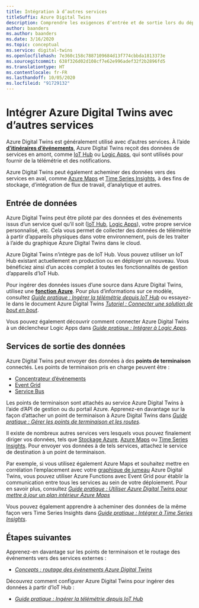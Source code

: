 ```yaml
---
title: Intégration à d’autres services
titleSuffix: Azure Digital Twins
description: Comprendre les exigences d’entrée et de sortie lors du déploiement d’Azure Digital Twins.
author: baanders
ms.author: baanders
ms.date: 3/16/2020
ms.topic: conceptual
ms.service: digital-twins
ms.openlocfilehash: 7e360c158c7887109684d13f774cbbda1813373e
ms.sourcegitcommit: 638f326d02d108cf7e62e996adef32f2b2896fd5
ms.translationtype: HT
ms.contentlocale: fr-FR
ms.lasthandoff: 10/05/2020
ms.locfileid: "91729132"
---
```

# <a name="integrate-azure-digital-twins-with-other-services"></a>Intégrer Azure Digital Twins avec d’autres services

Azure Digital Twins est généralement utilisé avec d’autres services. À l’aide [**d’itinéraires d’événements**](concepts-route-events.md), Azure Digital Twins reçoit des données de services en amont, comme [IoT Hub](../iot-hub/about-iot-hub.md) ou [Logic Apps](../logic-apps/logic-apps-overview.md), qui sont utilisés pour fournir de la télémétrie et des notifications. 

Azure Digital Twins peut également acheminer des données vers des services en aval, comme [Azure Maps](../azure-maps/about-azure-maps.md) et [Time Series Insights](../time-series-insights/time-series-insights-update-overview.md), à des fins de stockage, d’intégration de flux de travail, d’analytique et autres. 

## <a name="data-ingress"></a>Entrée de données

Azure Digital Twins peut être piloté par des données et des événements issus d’un service quel qu’il soit ([IoT Hub](../iot-hub/about-iot-hub.md), [Logic Apps](../logic-apps/logic-apps-overview.md)), votre propre service personnalisé, etc. Cela vous permet de collecter des données de télémétrie à partir d’appareils physiques dans votre environnement, puis de les traiter à l’aide du graphique Azure Digital Twins dans le cloud.

Azure Digital Twins n’intègre pas de IoT Hub. Vous pouvez utiliser un IoT Hub existant actuellement en production ou en déployer un nouveau. Vous bénéficiez ainsi d’un accès complet à toutes les fonctionnalités de gestion d’appareils d’IoT Hub.

Pour ingérer des données issues d’une source dans Azure Digital Twins, utilisez une [**fonction Azure**](../azure-functions/functions-overview.md). Pour plus d’informations sur ce modèle, consultez [*Guide pratique : Ingérer la télémétrie depuis IoT Hub*](how-to-ingest-iot-hub-data.md) ou essayez-le dans le document Azure Digital Twins [*Tutoriel : Connecter une solution de bout en bout*](tutorial-end-to-end.md). 

Vous pouvez également découvrir comment connecter Azure Digital Twins à un déclencheur Logic Apps dans [*Guide pratique : Intégrer à Logic Apps*](how-to-integrate-logic-apps.md).

## <a name="data-egress-services"></a>Services de sortie des données

Azure Digital Twins peut envoyer des données à des **points de terminaison** connectés. Les points de terminaison pris en charge peuvent être :
* [Concentrateur d’événements](../event-hubs/event-hubs-about.md)
* [Event Grid](../event-grid/overview.md)
* [Service Bus](../service-bus-messaging/service-bus-messaging-overview.md)

Les points de terminaison sont attachés au service Azure Digital Twins à l’aide d’API de gestion ou du portail Azure. Apprenez-en davantage sur la façon d’attacher un point de terminaison à Azure Digital Twins dans [*Guide pratique : Gérer les points de terminaison et les routes*](how-to-manage-routes-apis-cli.md).

Il existe de nombreux autres services vers lesquels vous pouvez finalement diriger vos données, tels que [Stockage Azure](../storage/common/storage-introduction.md), [Azure Maps](../azure-maps/about-azure-maps.md) ou [Time Series Insights](../time-series-insights/time-series-insights-update-overview.md). Pour envoyer vos données à de tels services, attachez le service de destination à un point de terminaison.

Par exemple, si vous utilisez également Azure Maps et souhaitez mettre en corrélation l’emplacement avec votre [graphique de jumeau](concepts-twins-graph.md) Azure Digital Twins, vous pouvez utiliser Azure Functions avec Event Grid pour établir la communication entre tous les services au sein de votre déploiement. Pour en savoir plus, consultez [*Guide pratique : Utiliser Azure Digital Twins pour mettre à jour un plan intérieur Azure Maps*](how-to-integrate-maps.md)

Vous pouvez également apprendre à acheminer des données de la même façon vers Time Series Insights dans [*Guide pratique : Intégrer à Time Series Insights*](how-to-integrate-time-series-insights.md).

## <a name="next-steps"></a>Étapes suivantes

Apprenez-en davantage sur les points de terminaison et le routage des événements vers des services externes :
* [*Concepts : routage des événements Azure Digital Twins*](concepts-route-events.md)

Découvrez comment configurer Azure Digital Twins pour ingérer des données à partir d’IoT Hub :
* [*Guide pratique : Ingérer la télémétrie depuis IoT Hub*](how-to-ingest-iot-hub-data.md)
